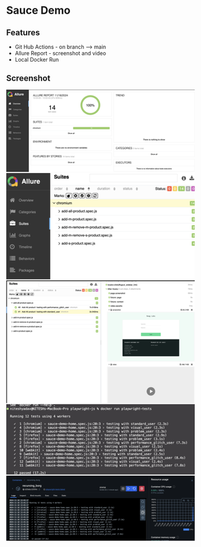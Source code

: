 # Sauce Demo

## Features

- Git Hub Actions - on branch --> main
- Allure Report - screenshot and video
- Local Docker Run

## Screenshot

![Allure Report Overview](readme-data/SampleReportOverview.png)
![Allure Report Detailed](readme-data/SampleReportDetailed.png)
![Allure Report Detailed : Screenshot & Video](readme-data/ScreenshotScreenshotVideo.png)
![Allure Report Detailed : Docker Report](readme-data/ScreenshotDockerRun.png)
![Allure Report Detailed : Docker Container View](readme-data/ScreenshotDockerConrtainer.png)
